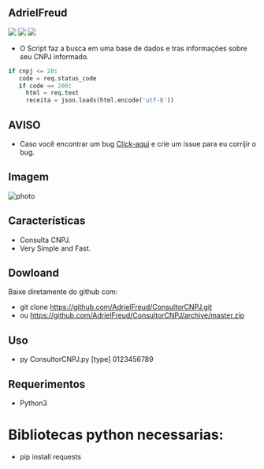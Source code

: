 ## AdrielFreud

![](https://img.shields.io/badge/ConsultarCNPJ-v1.0-blue?style=flat&logo=appveyor)
![](https://img.shields.io/badge/plataforma-win32--win64--linux64--linux32-blue?style=flat&logo=appveyor)
![](https://img.shields.io/badge/python-3.x.x-blue)

 - O Script faz a busca em uma base de dados e tras informações sobre seu CNPJ informado.
 
 ```python
 if cnpj <= 20:
    code = req.status_code
    if code == 200:
      html = req.text
      receita = json.loads(html.encode('utf-8'))
```

## AVISO
- Caso você encontrar um bug [Click-aqui](https://github.com/AdrielFreud/ConsultorCNPJ/issues/new) e crie um issue para eu corrijir o bug.

## Imagem
![photo]()

## Características
  - Consulta CNPJ.
  - Very Simple and Fast.
 
 ## Dowloand
Baixe diretamente do github com:
 - git clone https://github.com/AdrielFreud/ConsultorCNPJ.git
 - ou https://github.com/AdrielFreud/ConsultorCNPJ/archive/master.zip


## Uso
 - py ConsultorCNPJ.py [type] 0123456789

## Requerimentos
 - Python3
# Bibliotecas python necessarias:
  - pip install requests
